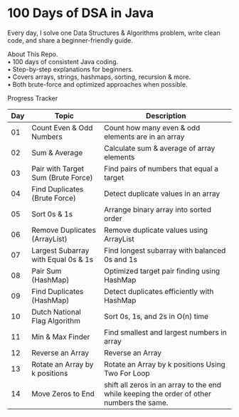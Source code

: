 # 100 Days of DSA in Java
Every day, I solve one Data Structures & Algorithms problem, write clean code, and share a beginner-friendly guide.  

About This Repo.  
• 100 days of consistent Java coding.  
• Step-by-step explanations for beginners.   
• Covers arrays, strings, hashmaps, sorting, recursion & more.  
• Both brute-force and optimized approaches when possible.  

Progress Tracker  

| Day | Topic                               | Description                                        |
| --- | ----------------------------------- | -------------------------------------------------- |
| 01  | Count Even & Odd Numbers            | Count how many even & odd elements are in an array |
| 02  | Sum & Average                       | Calculate sum & average of array elements          |
| 03  | Pair with Target Sum (Brute Force)  | Find pairs of numbers that equal a target          |
| 04  | Find Duplicates (Brute Force)       | Detect duplicate values in an array                |
| 05  | Sort 0s & 1s                        | Arrange binary array into sorted order             |
| 06  | Remove Duplicates (ArrayList)       | Remove duplicate values using ArrayList            |
| 07  | Largest Subarray with Equal 0s & 1s | Find longest subarray with balanced 0s and 1s      |
| 08  | Pair Sum (HashMap)                  | Optimized target pair finding using HashMap        |
| 09  | Find Duplicates (HashMap)           | Detect duplicates efficiently with HashMap         |
| 10  | Dutch National Flag Algorithm       | Sort 0s, 1s, and 2s in O(n) time                   |
| 11  | Min & Max Finder                    | Find smallest and largest numbers in array         |
| 12  | Reverse an Array                    | Reverse an Array                                   |
| 13  | Rotate an Array by k positions      | Rotate an Array by k positions Using Two For Loop  |
| 14  | Move Zeros to End                   | shift all zeros in an array to the end while keeping the order of other numbers the same.  |





